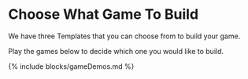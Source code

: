 # Choose What Game To Build

We have three Templates that you can choose from to build your game.

Play the games below to decide which one you would like to build.

{% include blocks/gameDemos.md %}
